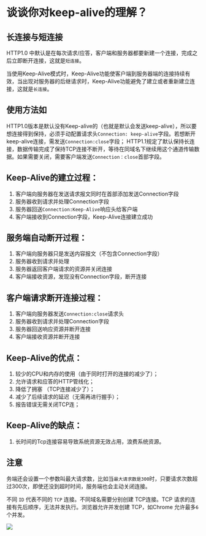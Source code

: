 # 谈谈你对keep-alive的理解？

## 长连接与短连接

HTTP1.0 中默认是在每次请求/应答，客户端和服务器都要新建一个连接，完成之后立即断开连接，这就是`短连接`。

当使用Keep-Alive模式时，Keep-Alive功能使客户端到服务器端的连接持续有效，当出现对服务器的后继请求时，Keep-Alive功能避免了建立或者重新建立连接，这就是`长连接`。

## 使用方法如

HTTP1.0版本是默认没有Keep-alive的（也就是默认会发送keep-alive），所以要想连接得到保持，必须手动配置请求头`Connection: keep-alive`字段。若想断开keep-alive连接，需发送`Connection:close`字段；
HTTP1.1规定了默认保持长连接，数据传输完成了保持TCP连接不断开，等待在同域名下继续用这个通道传输数据。如果需要关闭，需要客户端发送`Connection：close`首部字段。

## Keep-Alive的建立过程：

1. 客户端向服务器在发送请求报文同时在首部添加发送Connection字段
2. 服务器收到请求并处理Connection字段
3. 服务器回送`Connection:Keep-Alive`响应头给客户端
4. 客户端接收到Connection字段，Keep-Alive连接建立成功


## 服务端自动断开过程：

1. 客户端向服务器只是发送内容报文（不包含Connection字段）
2. 服务器收到请求并处理
3. 服务器返回客户端请求的资源并关闭连接
4. 客户端接收资源，发现没有Connection字段，断开连接

## 客户端请求断开连接过程：

1. 客户端向服务器发送`Connection:close`请求头
2. 服务器收到请求并处理Connection字段
3. 服务器回送响应资源并断开连接
4. 客户端接收资源并断开连接

## Keep-Alive的优点：

1. 较少的CPU和内存的使⽤（由于同时打开的连接的减少了）；
2. 允许请求和应答的HTTP管线化；
3. 降低了拥塞 （TCP连接减少了）；
4. 减少了后续请求的延迟（⽆需再进⾏握⼿）；
5. 报告错误⽆需关闭TCP连；

## Keep-Alive的缺点：

1. 长时间的Tcp连接容易导致系统资源无效占用，浪费系统资源。

## 注意

务端还会设置一个参数叫最大请求数，比如当`最大请求数是300`时，只要请求次数超过300次，即使还没到超时时间，服务端也会主动关闭连接。

不同 `ID` 代表不同的 `TCP` 连接。不同域名需要分别创建 TCP连接。TCP 请求的连接有先后顺序，无法并发执行。浏览器允许并发创建 TCP，如Chrome 允许最多`6`个并发。

![](https://p3-juejin.byteimg.com/tos-cn-i-k3u1fbpfcp/40f2c832a44c49f49b3ffc8f35b4e63b~tplv-k3u1fbpfcp-zoom-in-crop-mark:1304:0:0:0.awebp)